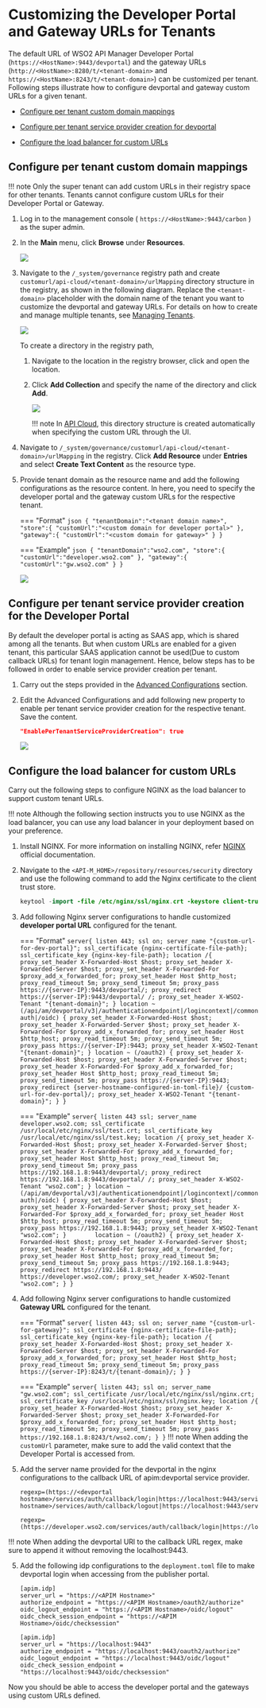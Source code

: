 # Customizing the Developer Portal and Gateway URLs for Tenants

The default URL of WSO2 API Manager Developer Portal (`https://<HostName>:9443/devportal`) and the gateway URLs (`http://<HostName>:8280/t/<tenant-domain>` and `https://<HostName>:8243/t/<tenant-domain>`) can be customized per tenant. Following steps illustrate how to configure devportal and gateway custom URLs for a given tenant.

-   [Configure per tenant custom domain mappings](#configure-per-tenant-custom-domain-mappings)

-   [Configure per tenant service provider creation for devportal](#configure-per-tenant-service-provider-creation-for-devportal)

-   [Configure the load balancer for custom URLs](#configure-the-load-balancer-for-custom-urls)

## Configure per tenant custom domain mappings

!!! note
    Only the super tenant can add custom URLs in their registry space for other tenants. Tenants cannot configure custom URLs for their Developer Portal or Gateway.

1.  Log in to the management console ( `https://<HostName>:9443/carbon` ) as the super admin.

2.  In the **Main** menu, click **Browse** under **Resources**.

    ![]({{base_path}}/assets/img/develop/customizations/browse-registry.png)

3.  Navigate to the `/_system/governance` registry path and create `customurl/api-cloud/<tenant-domain>/urlMapping` directory structure in the registry, as shown in the following diagram. Replace the `<tenant-domain>` placeholder with the domain name of the tenant you want to customize the devportal and gateway URLs. For details on how to create and manage multiple tenants, see [Managing Tenants]({{base_path}}/administer/multitenancy/managing-tenants).

    ![]({{base_path}}/assets/img/develop/customizations/mapping-file-directory-structure.png)

    To create a directory in the registry path,

    1.  Navigate to the location in the registry browser, click and open the location.

    2.  Click **Add Collection** and specify the name of the directory and click **Add**.
    
        ![]({{base_path}}/assets/img/develop/customizations/browse-registry.png)

        !!! note
            In [API Cloud](https://docs.wso2.com/display/APICloud/Customize+Cloud+URLs), this directory structure is created automatically when specifying the custom URL through the UI.

4.  Navigate to `/_system/governance/customurl/api-cloud/<tenant-domain>/urlMapping` in the registry. Click **Add Resource** under **Entries** and select **Create Text Content** as the resource type.

5.  Provide tenant domain as the resource name and add the following configurations as the resource content. In here, you need to specify the developer portal and the gateway custom URLs for the respective tenant.

    === "Format"
        ``` json
            {
            "tenantDomain":"<tenant domain name>",
            "store":{
                "customUrl":"<custom domain for developer portal>"
            },
            "gateway":{
                "customUrl":"<custom domain for gateway>"
            }
            }
        ``` 

    === "Example"
        ``` json
            {
            "tenantDomain":"wso2.com",
            "store":{
                "customUrl":"developer.wso2.com"
            },
            "gateway":{
                "customUrl":"gw.wso2.com"
            }
            }
        ```

    ![]({{base_path}}/assets/img/develop/customizations/create-mapping-file.png)

## Configure per tenant service provider creation for the Developer Portal

By default the developer portal is acting as SAAS app, which is shared among all the tenants. But when custom URLs are enabled for a given tenant, this particular SAAS application cannot be used(Due to custom callback URLs) for tenant login management. Hence, below steps has to be followed in order to enable service provider creation per tenant.

1.  Carry out the steps provided in the [Advanced Configurations]({{base_path}}/administer/advanced-configurations) section.

2.  Edit the Advanced Configurations and add following new property to enable per tenant service provider creation for the respective tenant. Save the content.

    ```json
    "EnablePerTenantServiceProviderCreation": true
    ```

    ![]({{base_path}}/assets/img/develop/customizations/per-tenant-sp-creation-config.png )

## Configure the load balancer for custom URLs

Carry out the following steps to configure NGINX as the load balancer to support custom tenant URLs.

!!! note
    Although the following section instructs you to use NGINX as the load balancer, you can use any load balancer in your deployment based on your preference.

1.  Install NGINX. For more information on installing NGINX, refer [NGINX](https://nginx.org/en/) official documentation.

2.  Navigate to the `<API-M_HOME>/repository/resources/security` directory and use the following command to add the Nginx certificate to the client trust store.

    ```java
    keytool -import -file /etc/nginx/ssl/nginx.crt -keystore client-truststore.jks -storepass wso2carbon -alias wso2carbon2
    ```

3.  Add following Nginx server configurations to handle customized **developer portal URL** configured for the tenant.

    === "Format"
        ```
        server{
            listen 443;
            ssl on;
            server_name "{custom-url-for-dev-portal}";
            ssl_certificate {nginx-certificate-file-path};
            ssl_certificate_key {nginx-key-file-path};
            location /{
                    proxy_set_header X-Forwarded-Host $host;
                    proxy_set_header X-Forwarded-Server $host;
                    proxy_set_header X-Forwarded-For $proxy_add_x_forwarded_for;
                    proxy_set_header Host $http_host;
                    proxy_read_timeout 5m;
                    proxy_send_timeout 5m;
                    proxy_pass https://{server-IP}:9443/devportal/;
                    proxy_redirect https://{server-IP}:9443/devportal/ /;
                    proxy_set_header X-WSO2-Tenant "{tenant-domain}";
            }
            location ~ (/api/am/devportal/v3|/authenticationendpoint|/logincontext|/commonauth|/oidc) {
                    proxy_set_header X-Forwarded-Host $host;
                    proxy_set_header X-Forwarded-Server $host;
                    proxy_set_header X-Forwarded-For $proxy_add_x_forwarded_for;
                    proxy_set_header Host $http_host;
                    proxy_read_timeout 5m;
                    proxy_send_timeout 5m;
                    proxy_pass https://{server-IP}:9443;
                    proxy_set_header X-WSO2-Tenant "{tenant-domain}";
            }
            location ~ (/oauth2) {
                proxy_set_header X-Forwarded-Host $host;
                proxy_set_header X-Forwarded-Server $host;
                proxy_set_header X-Forwarded-For $proxy_add_x_forwarded_for;
                proxy_set_header Host $http_host;
                proxy_read_timeout 5m;
                proxy_send_timeout 5m;
                proxy_pass https://{server-IP}:9443;
                proxy_redirect {server-hostname-configured-in-toml-file}/ {custom-url-for-dev-portal}/;
                proxy_set_header X-WSO2-Tenant "{tenant-domain}";
            }
        }
        ```

    === "Example"
        ```
        server{
            listen 443 ssl;
            server_name developer.wso2.com;
            ssl_certificate /usr/local/etc/nginx/ssl/test.crt;
            ssl_certificate_key /usr/local/etc/nginx/ssl/test.key;
            location /{
                proxy_set_header X-Forwarded-Host $host;
                proxy_set_header X-Forwarded-Server $host;
                proxy_set_header X-Forwarded-For $proxy_add_x_forwarded_for;
                proxy_set_header Host $http_host;
                proxy_read_timeout 5m;
                proxy_send_timeout 5m;
                proxy_pass https://192.168.1.8:9443/devportal/;
                proxy_redirect https://192.168.1.8:9443/devportal/ /;
                proxy_set_header X-WSO2-Tenant "wso2.com";
            }
            location ~ (/api/am/devportal/v3|/authenticationendpoint|/logincontext|/commonauth|/oidc) {
                proxy_set_header X-Forwarded-Host $host;
                proxy_set_header X-Forwarded-Server $host;
                proxy_set_header X-Forwarded-For $proxy_add_x_forwarded_for;
                proxy_set_header Host $http_host;
                proxy_read_timeout 5m;
                proxy_send_timeout 5m;
                proxy_pass https://192.168.1.8:9443;
                proxy_set_header X-WSO2-Tenant "wso2.com";
            }       
            location ~ (/oauth2) {
                proxy_set_header X-Forwarded-Host $host;
                proxy_set_header X-Forwarded-Server $host;
                proxy_set_header X-Forwarded-For $proxy_add_x_forwarded_for;
                proxy_set_header Host $http_host;
                proxy_read_timeout 5m;
                proxy_send_timeout 5m;
                proxy_pass https://192.168.1.8:9443;
                proxy_redirect https://192.168.1.8:9443/ https://developer.wso2.com/;
                proxy_set_header X-WSO2-Tenant "wso2.com";
            }
        }
        ```

4.  Add following Nginx server configurations to handle customized **Gateway URL** configured for the tenant.

    === "Format"
        ```
        server{
            listen 443;
            ssl on;
            server_name "{custom-url-for-gateway}";
            ssl_certificate {nginx-certificate-file-path};
            ssl_certificate_key {nginx-key-file-path};
            location /{
                    proxy_set_header X-Forwarded-Host $host;
                    proxy_set_header X-Forwarded-Server $host;
                    proxy_set_header X-Forwarded-For $proxy_add_x_forwarded_for;
                    proxy_set_header Host $http_host;
                    proxy_read_timeout 5m;
                    proxy_send_timeout 5m;
                    proxy_pass https://{server-IP}:8243/t/{tenant-domain}/;
            }
        }
        ```

    === "Example"
        ```
        server{
            listen 443;
            ssl on;
            server_name "gw.wso2.com";
            ssl_certificate /usr/local/etc/nginx/ssl/nginx.crt;
            ssl_certificate_key /usr/local/etc/nginx/ssl/nginx.key;
            location /{
                    proxy_set_header X-Forwarded-Host $host;
                    proxy_set_header X-Forwarded-Server $host;
                    proxy_set_header X-Forwarded-For $proxy_add_x_forwarded_for;
                    proxy_set_header Host $http_host;
                    proxy_read_timeout 5m;
                    proxy_send_timeout 5m;
                    proxy_pass https://192.168.1.8:8243/t/wso2.com/;
            }
        }
        ```
!!! note
    When adding the `customUrl` parameter, make sure to add the valid context that the Developer Portal is accessed from.

4. Add the server name provided for the devportal in the nginx configurations to the callback URL of apim:devportal service provider.
    ```tab="Format"
    regexp=(https://<devportal hostname>/services/auth/callback/login|https://localhost:9443/services/auth/callback/login|https://<devportal hostname>/services/auth/callback/logout|https://localhost:9443/services/auth/callback/logout)
    ```

    ```tab="Example"
    regexp=(https://developer.wso2.com/services/auth/callback/login|https://localhost:9443/services/auth/callback/login|https://developer.wso2.com/services/auth/callback/logout|https://localhost:9443/services/auth/callback/logout)
    ```
!!! note
    When adding the devportal URl to the callback URL regex, make sure to append it without removing the localhost:9443.

5. Add the following idp configurations to the `deployment.toml` file to make devportal login when accessing from the publisher portal.

    ```tab="Format"
    [apim.idp]
    server_url = "https://<APIM Hostname>"
    authorize_endpoint = "https://<APIM Hostname>/oauth2/authorize"
    oidc_logout_endpoint = "https://<APIM Hostname>/oidc/logout"
    oidc_check_session_endpoint = "https://<APIM Hostname>/oidc/checksession"
    ```

    ```tab="Example"
    [apim.idp]
    server_url = "https://localhost:9443"
    authorize_endpoint = "https://localhost:9443/oauth2/authorize"
    oidc_logout_endpoint = "https://localhost:9443/oidc/logout"
    oidc_check_session_endpoint = "https://localhost:9443/oidc/checksession"
    ```

Now you should be able to access the developer portal and the gateways using custom URLs defined.
